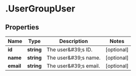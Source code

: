 # .UserGroupUser

## Properties

| Name         | Type          | Description   | Notes         |
| ------------ | ------------- | ------------- | ------------- |
| **id** | **string** | The user\&#39;s ID. | [optional]  |
| **name** | **string** | The user\&#39;s name. | [optional]  |
| **email** | **string** | The user\&#39;s email. | [optional]  |


